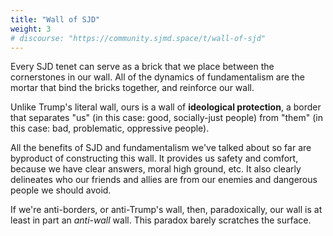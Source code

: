 ```yaml
---
title: "Wall of SJD"
weight: 3
# discourse: "https://community.sjmd.space/t/wall-of-sjd"
---
```


Every SJD tenet can serve as a brick that we place between the cornerstones in our wall. All of the dynamics of fundamentalism are the mortar that bind the bricks together, and reinforce our wall.

Unlike Trump's literal wall, ours is a wall of **ideological protection**, a border that separates "us" (in this case: good, socially-just people) from "them" (in this case: bad, problematic, oppressive people).

All the benefits of SJD and fundamentalism we've talked about so far are byproduct of constructing this wall. It provides us safety and comfort, because we have clear answers, moral high ground, etc. It also clearly delineates who our friends and allies are from our enemies and dangerous people we should avoid.

If we're anti-borders, or anti-Trump's wall, then, paradoxically, our wall is at least in part an _anti-wall_ wall. This paradox barely scratches the surface.
